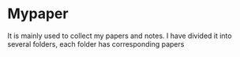 # Mypaper
  It is mainly used to collect my papers and notes. I have divided it into several folders, each folder has corresponding papers
